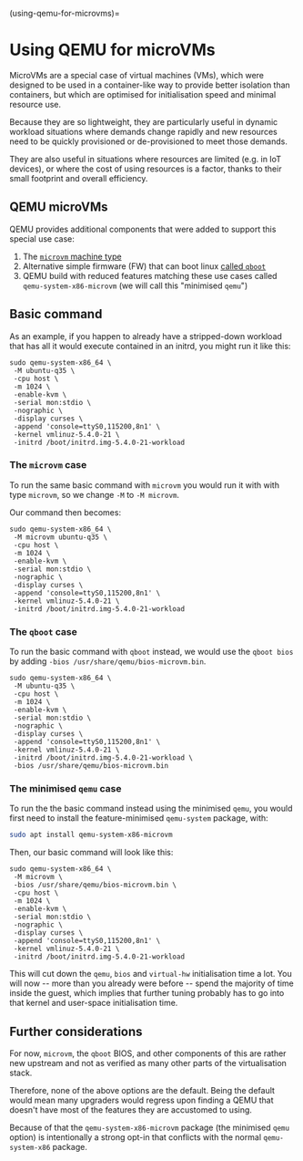 (using-qemu-for-microvms)=
# Using QEMU for microVMs

MicroVMs are a special case of virtual machines (VMs), which were designed to be used in a container-like way to provide better isolation than containers, but which are optimised for initialisation speed and minimal resource use. 

Because they are so lightweight, they are particularly useful in dynamic workload situations where demands change rapidly and new resources need to be quickly provisioned or de-provisioned to meet those demands.

They are also useful in situations where resources are limited (e.g. in IoT devices), or where the cost of using resources is a factor, thanks to their small footprint and overall efficiency.

## QEMU microVMs

QEMU provides additional components that were added to support this special use case:

1. The [`microvm` machine type](https://www.qemu.org/docs/master/system/i386/microvm.html)
1. Alternative simple firmware (FW) that can boot linux [called `qboot`](https://github.com/bonzini/qboot)
1. QEMU build with reduced features matching these use cases called `qemu-system-x86-microvm` (we will call this "minimised `qemu`")

## Basic command

As an example, if you happen to already have a stripped-down workload that has all it would execute contained in an initrd, you might run it like this:

```console
sudo qemu-system-x86_64 \
 -M ubuntu-q35 \
 -cpu host \
 -m 1024 \
 -enable-kvm \
 -serial mon:stdio \
 -nographic \
 -display curses \
 -append 'console=ttyS0,115200,8n1' \
 -kernel vmlinuz-5.4.0-21 \
 -initrd /boot/initrd.img-5.4.0-21-workload
```

### The `microvm` case

To run the same basic command with `microvm` you would run it with with type `microvm`, so we change `-M` to `-M microvm`.

Our command then becomes:

```console
sudo qemu-system-x86_64 \
 -M microvm ubuntu-q35 \
 -cpu host \
 -m 1024 \
 -enable-kvm \
 -serial mon:stdio \
 -nographic \
 -display curses \
 -append 'console=ttyS0,115200,8n1' \
 -kernel vmlinuz-5.4.0-21 \
 -initrd /boot/initrd.img-5.4.0-21-workload
```

### The `qboot` case

To run the basic command with `qboot` instead, we would use the `qboot bios` by adding `-bios /usr/share/qemu/bios-microvm.bin`.

```console
sudo qemu-system-x86_64 \
 -M ubuntu-q35 \
 -cpu host \
 -m 1024 \
 -enable-kvm \
 -serial mon:stdio \
 -nographic \
 -display curses \
 -append 'console=ttyS0,115200,8n1' \
 -kernel vmlinuz-5.4.0-21 \
 -initrd /boot/initrd.img-5.4.0-21-workload \
 -bios /usr/share/qemu/bios-microvm.bin
```

### The minimised `qemu` case

To run the the basic command instead using the minimised `qemu`, you would first need to install the feature-minimised `qemu-system` package, with:

```bash
sudo apt install qemu-system-x86-microvm
```

Then, our basic command will look like this:

```console
sudo qemu-system-x86_64 \
 -M microvm \
 -bios /usr/share/qemu/bios-microvm.bin \
 -cpu host \
 -m 1024 \
 -enable-kvm \
 -serial mon:stdio \
 -nographic \
 -display curses \
 -append 'console=ttyS0,115200,8n1' \
 -kernel vmlinuz-5.4.0-21 \
 -initrd /boot/initrd.img-5.4.0-21-workload
```

This will cut down the `qemu`, `bios` and `virtual-hw` initialisation time a lot. You will now -- more than you already were before -- spend the majority of time inside the guest, which implies that further tuning probably has to go into that kernel and user-space initialisation time.

## Further considerations

For now, `microvm`, the `qboot` BIOS, and other components of this are rather new upstream and not  as verified as many other parts of the virtualisation stack.

Therefore, none of the above options are the default. Being the default would mean many upgraders would regress upon finding a QEMU that doesn't have most of the features they are accustomed to using. 

Because of that the `qemu-system-x86-microvm` package (the minimised `qemu` option) is intentionally a strong opt-in that conflicts with the normal `qemu-system-x86` package.
